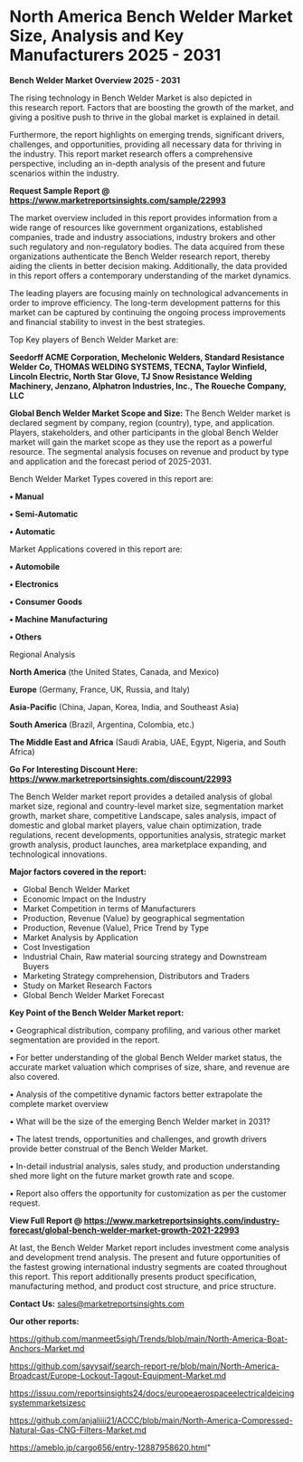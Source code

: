 # North America Bench Welder Market Size, Analysis and Key Manufacturers 2025 - 2031

<Strong> Bench Welder Market Overview 2025 - 2031</strong>

The rising technology in Bench Welder Market is also depicted in this research report. Factors that are boosting the growth of the market, and giving a positive push to thrive in the global market is explained in detail.

Furthermore, the report highlights on emerging trends, significant drivers, challenges, and opportunities, providing all necessary data for thriving in the industry. This report market research offers a comprehensive perspective, including an in-depth analysis of the present and future scenarios within the industry.

<strong>Request Sample Report @ <a href=https://www.marketreportsinsights.com/sample/22993>https://www.marketreportsinsights.com/sample/22993</a></strong>

The market overview included in this report provides information from a wide range of resources like government organizations, established companies, trade and industry associations, industry brokers and other such regulatory and non-regulatory bodies. The data acquired from these organizations authenticate the Bench Welder research report, thereby aiding the clients in better decision making. Additionally, the data provided in this report offers a contemporary understanding of the market dynamics.

The leading players are focusing mainly on technological advancements in order to improve efficiency. The long-term development patterns for this market can be captured by continuing the ongoing process improvements and financial stability to invest in the best strategies.

Top Key players of Bench Welder Market are:

<strong>Seedorff ACME Corporation, Mechelonic Welders, Standard Resistance Welder Co, THOMAS WELDING SYSTEMS, TECNA, Taylor Winfield, Lincoln Electric, North Star Glove, TJ Snow Resistance Welding Machinery, Jenzano, Alphatron Industries, Inc., The Roueche Company, LLC</strong>

<strong><b>Global Bench Welder Market Scope and Size:</b></strong>
The Bench Welder market is declared segment by company, region (country), type, and application. Players, stakeholders, and other participants in the global Bench Welder market will gain the market scope as they use the report as a powerful resource. The segmental analysis focuses on revenue and product by type and application and the forecast period of 2025-2031.

Bench Welder Market Types covered in this report are:

<strong>• Manual

• Semi-Automatic

• Automatic</strong>

Market Applications covered in this report are:

<strong>• Automobile

• Electronics

• Consumer Goods

• Machine Manufacturing

• Others</strong> 

Regional Analysis

<strong>North America</strong> (the United States, Canada, and Mexico)

<strong>Europe</strong> (Germany, France, UK, Russia, and Italy)

<strong>Asia-Pacific</strong> (China, Japan, Korea, India, and Southeast Asia)

<strong>South America</strong> (Brazil, Argentina, Colombia, etc.)

<strong>The Middle East and Africa</strong> (Saudi Arabia, UAE, Egypt, Nigeria, and South Africa)

<strong>Go For Interesting Discount Here: <a href=https://www.marketreportsinsights.com/discount/22993>https://www.marketreportsinsights.com/discount/22993</a></strong>

The Bench Welder market report provides a detailed analysis of global market size, regional and country-level market size, segmentation market growth, market share, competitive Landscape, sales analysis, impact of domestic and global market players, value chain optimization, trade regulations, recent developments, opportunities analysis, strategic market growth analysis, product launches, area marketplace expanding, and technological innovations.

<strong><b>Major factors covered in the report:</b></strong>
<ul>
  <li>Global Bench Welder Market </li>
  <li>Economic Impact on the Industry</li>
  <li>Market Competition in terms of Manufacturers</li>
  <li>Production, Revenue (Value) by geographical segmentation</li>
  <li>Production, Revenue (Value), Price Trend by Type</li>
  <li>Market Analysis by Application</li>
  <li>Cost Investigation</li>
  <li>Industrial Chain, Raw material sourcing strategy and Downstream Buyers</li>
  <li>Marketing Strategy comprehension, Distributors and Traders</li>
  <li>Study on Market Research Factors</li>
  <li>Global Bench Welder Market Forecast</li>
</ul>

<strong><b>Key Point of the Bench Welder Market report:</b></strong>

• Geographical distribution, company profiling, and various other market segmentation are provided in the report.

• For better understanding of the global Bench Welder market status, the accurate market valuation which comprises of size, share, and revenue are also covered.

• Analysis of the competitive dynamic factors better extrapolate the complete market overview

• What will be the size of the emerging Bench Welder market in 2031?

• The latest trends, opportunities and challenges, and growth drivers provide better construal of the Bench Welder Market.

• In-detail industrial analysis, sales study, and production understanding shed more light on the future market growth rate and scope.

• Report also offers the opportunity for customization as per the customer request.

<strong><b>View Full Report @ <a href=https://www.marketreportsinsights.com/industry-forecast/global-bench-welder-market-growth-2021-22993>https://www.marketreportsinsights.com/industry-forecast/global-bench-welder-market-growth-2021-22993</a></b></strong>


At last, the Bench Welder Market report includes investment come analysis and development trend analysis. The present and future opportunities of the fastest growing international industry segments are coated throughout this report. This report additionally presents product specification, manufacturing method, and product cost structure, and price structure.

<strong>Contact Us:</strong>
sales@marketreportsinsights.com

<strong>Our other reports:</strong>

<a href=https://github.com/manmeet5sigh/Trends/blob/main/North-America-Boat-Anchors-Market.md>https://github.com/manmeet5sigh/Trends/blob/main/North-America-Boat-Anchors-Market.md</a>

<a href=https://github.com/sayysaif/search-report-re/blob/main/North-America-Broadcast/Europe-Lockout-Tagout-Equipment-Market.md>https://github.com/sayysaif/search-report-re/blob/main/North-America-Broadcast/Europe-Lockout-Tagout-Equipment-Market.md</a>

<a href=https://issuu.com/reportsinsights24/docs/europeaerospaceelectricaldeicingsystemmarketsizesc>https://issuu.com/reportsinsights24/docs/europeaerospaceelectricaldeicingsystemmarketsizesc</a>

<a href=https://github.com/anjaliiii21/ACCC/blob/main/North-America-Compressed-Natural-Gas-CNG-Filters-Market.md>https://github.com/anjaliiii21/ACCC/blob/main/North-America-Compressed-Natural-Gas-CNG-Filters-Market.md</a>

<a href=https://ameblo.jp/cargo656/entry-12887958620.html>https://ameblo.jp/cargo656/entry-12887958620.html</a>"
